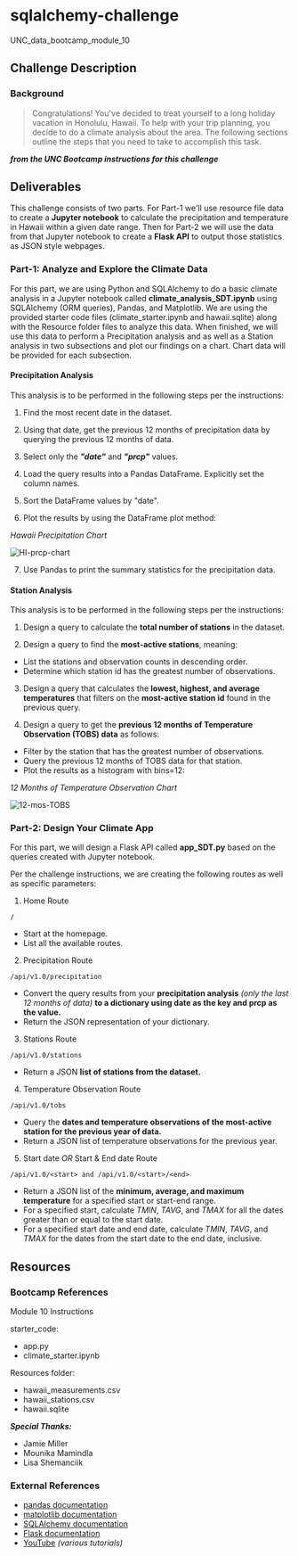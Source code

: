 # sqlalchemy-challenge
UNC_data_bootcamp_module_10

## Challenge Description
### Background
> Congratulations! You've decided to treat yourself to a long holiday vacation in Honolulu, Hawaii. To help with your trip planning, you decide to do a climate analysis about the area. The following sections outline the steps that you need to take to accomplish this task.

***from the UNC Bootcamp instructions for this challenge***

## Deliverables
This challenge consists of two parts. For Part-1 we'll use resource file data to create a __Jupyter notebook__ to calculate the precipitation and temperature in Hawaii within a given date range. Then for Part-2 we will use the data from that Jupyter notebook to create a __Flask API__ to output those statistics as JSON style webpages.

### Part-1: Analyze and Explore the Climate Data
For this part, we are using Python and SQLAlchemy to do a basic climate analysis in a Jupyter notebook called __climate_analysis_SDT.ipynb__ using SQLAlchemy (ORM queries), Pandas, and Matplotlib. We are using the provided starter code files (climate_starter.ipynb and hawaii.sqlite) along with the Resource folder files to analyze this data. When finished, we will use this data to perform a Precipitation analysis and as well as a Station analysis in two subsections and plot our findings on a chart. Chart data will be provided for each subsection.

#### Precipitation Analysis
This analysis is to be performed in the following steps per the instructions:
1) Find the most recent date in the dataset.

2) Using that date, get the previous 12 months of precipitation data by querying the previous 12 months of data.

3) Select only the ___"date"___ and ___"prcp"___ values.

4) Load the query results into a Pandas DataFrame. Explicitly set the column names.

5) Sort the DataFrame values by "date".

6) Plot the results by using the DataFrame plot method:

_Hawaii Precipitation Chart_

![HI-prcp-chart](https://github.com/SteveTuttle/sqlalchemy-challenge/blob/main/Images/HI_prcp.png)

7) Use Pandas to print the summary statistics for the precipitation data.

#### Station Analysis
This analysis is to be performed in the following steps per the instructions:
1) Design a query to calculate the __total number of stations__ in the dataset.

2) Design a query to find the __most-active stations__, meaning:
* List the stations and observation counts in descending order.
* Determine which station id has the greatest number of observations.

3) Design a query that calculates the __lowest, highest, and average temperatures__ that filters on the __most-active station id__ found in the previous query.

4) Design a query to get the __previous 12 months of Temperature Observation (TOBS) data__ as follows:
* Filter by the station that has the greatest number of observations.
* Query the previous 12 months of TOBS data for that station.
* Plot the results as a histogram with bins=12:

_12 Months of Temperature Observation Chart_

![12-mos-TOBS](https://github.com/SteveTuttle/sqlalchemy-challenge/blob/main/Images/12_mo_TOBS.png)

### Part-2: Design Your Climate App
For this part, we will design a Flask API called __app_SDT.py__ based on the queries created with Jupyter notebook.

Per the challenge instructions, we are creating the following routes as well as specific parameters:
1) Home Route

` / `

* Start at the homepage.
* List all the available routes.

2) Precipitation Route

`/api/v1.0/precipitation`

* Convert the query results from your __precipitation analysis__ _(only the last 12 months of data)_ __to a dictionary using date as the key and prcp as the value.__
* Return the JSON representation of your dictionary.

3) Stations Route


`/api/v1.0/stations`

* Return a JSON __list of stations from the dataset.__

4) Temperature Observation Route

`/api/v1.0/tobs`

* Query the __dates and temperature observations of the most-active station for the previous year of data.__
* Return a JSON list of temperature observations for the previous year.

5) Start date _OR_ Start & End date Route

`/api/v1.0/<start> and /api/v1.0/<start>/<end>`

* Return a JSON list of the __minimum, average, and maximum temperature__ for a specified start or start-end range.
* For a specified start, calculate _TMIN_, _TAVG_, and _TMAX_ for all the dates greater than or equal to the start date.
* For a specified start date and end date, calculate _TMIN_, _TAVG_, and _TMAX_ for the dates from the start date to the end date, inclusive.

## Resources
### Bootcamp References
Module 10 Instructions

starter_code:
* app.py
* climate_starter.ipynb

Resources folder:
* hawaii_measurements.csv
* hawaii_stations.csv
* hawaii.sqlite

***Special Thanks:***
* Jamie Miller
* Mounika Mamindla
* Lisa Shemanciik

### External References
* [pandas documentation](https://pandas.pydata.org/docs/reference/general_functions.html)
* [matplotlib documentation](https://matplotlib.org/stable/index.html)
* [SQLAlchemy documentation](https://docs.sqlalchemy.org/en/20/)
* [Flask documentation](https://flask.palletsprojects.com/en/2.3.x/)
* [YouTube](https://www.youtube.com) _(various tutorials)_

